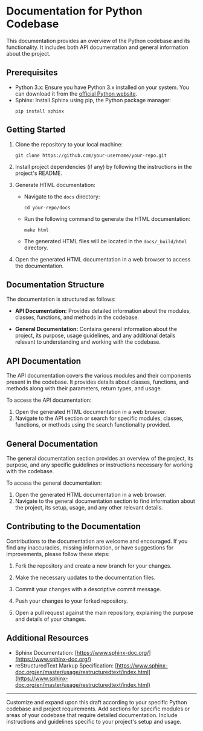 # Documentation for Python Codebase

This documentation provides an overview of the Python codebase and its functionality. It includes both API documentation and general information about the project.

## Prerequisites

- Python 3.x: Ensure you have Python 3.x installed on your system. You can download it from the [official Python website](https://www.python.org/downloads/).
- Sphinx: Install Sphinx using pip, the Python package manager:
  ```
  pip install sphinx
  ```

## Getting Started

1. Clone the repository to your local machine:
   ```
   git clone https://github.com/your-username/your-repo.git
   ```

2. Install project dependencies (if any) by following the instructions in the project's README.

3. Generate HTML documentation:
   - Navigate to the `docs` directory:
     ```
     cd your-repo/docs
     ```
   - Run the following command to generate the HTML documentation:
     ```
     make html
     ```
   - The generated HTML files will be located in the `docs/_build/html` directory.

4. Open the generated HTML documentation in a web browser to access the documentation.

## Documentation Structure

The documentation is structured as follows:

- **API Documentation:** Provides detailed information about the modules, classes, functions, and methods in the codebase.

- **General Documentation:** Contains general information about the project, its purpose, usage guidelines, and any additional details relevant to understanding and working with the codebase.

## API Documentation

The API documentation covers the various modules and their components present in the codebase. It provides details about classes, functions, and methods along with their parameters, return types, and usage.

To access the API documentation:

1. Open the generated HTML documentation in a web browser.
2. Navigate to the API section or search for specific modules, classes, functions, or methods using the search functionality provided.

## General Documentation

The general documentation section provides an overview of the project, its purpose, and any specific guidelines or instructions necessary for working with the codebase.

To access the general documentation:

1. Open the generated HTML documentation in a web browser.
2. Navigate to the general documentation section to find information about the project, its setup, usage, and any other relevant details.

## Contributing to the Documentation

Contributions to the documentation are welcome and encouraged. If you find any inaccuracies, missing information, or have suggestions for improvements, please follow these steps:

1. Fork the repository and create a new branch for your changes.

2. Make the necessary updates to the documentation files.

3. Commit your changes with a descriptive commit message.

4. Push your changes to your forked repository.

5. Open a pull request against the main repository, explaining the purpose and details of your changes.

## Additional Resources

- Sphinx Documentation: [https://www.sphinx-doc.org/](https://www.sphinx-doc.org/)
- reStructuredText Markup Specification: [https://www.sphinx-doc.org/en/master/usage/restructuredtext/index.html](https://www.sphinx-doc.org/en/master/usage/restructuredtext/index.html)

---

Customize and expand upon this draft according to your specific Python codebase and project requirements. Add sections for specific modules or areas of your codebase that require detailed documentation. Include instructions and guidelines specific to your project's setup and usage.

